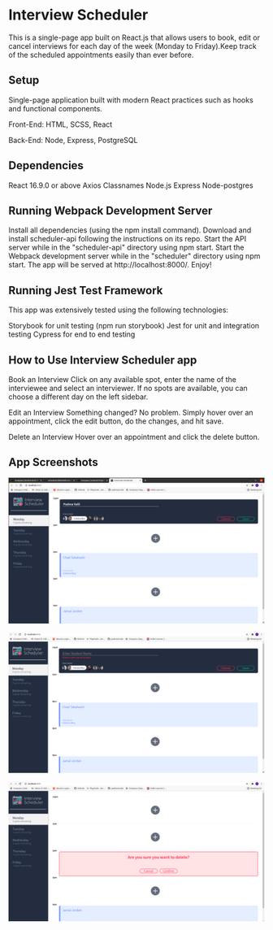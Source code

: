 # Interview Scheduler
This is a single-page app built on React.js that allows users to book, edit or cancel interviews for each day of the week (Monday to Friday).Keep track of the scheduled appointments easily than ever before.

## Setup

Single-page application built with modern React practices such as hooks and functional components.

Front-End: HTML, SCSS, React

Back-End: Node, Express, PostgreSQL


## Dependencies

React 16.9.0 or above
Axios
Classnames
Node.js
Express
Node-postgres


## Running Webpack Development Server

Install all dependencies (using the npm install command).
Download and install scheduler-api following the instructions on its repo.
Start the API server while in the "scheduler-api" directory using npm start.
Start the Webpack development server while in the "scheduler" directory using npm start. The app will be served at http://localhost:8000/. Enjoy!

## Running Jest Test Framework

This app was extensively tested using the following technologies:

Storybook for unit testing (npm run storybook)
Jest for unit and integration testing
Cypress for end to end testing

## How to Use Interview Scheduler app
Book an Interview
    Click on any available spot, enter the name of the interviewee and select an interviewer.
    If no spots are available, you can choose a different day on the left sidebar.

Edit an Interview
    Something changed? No problem.
    Simply hover over an appointment, click the edit button, do the changes, and hit save.

Delete an Interview
    Hover over an appointment and click the delete button.


## App Screenshots

!["Home Screen - Regular appointments"](https://github.com/padma2code/schedular/blob/master/Images/Homescreen.png?raw=true)

!["Blank Student Name - Error"](https://github.com/padma2code/schedular/blob/master/Images/StudentNameBlankError.png?raw=true)

!["Delete Appointment - Confirmation Screen"](https://github.com/padma2code/schedular/blob/master/Images/DeleteConfirm.png?raw=true)